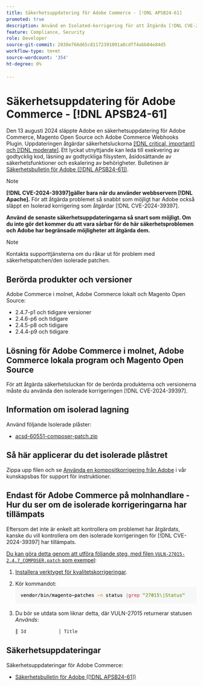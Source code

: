 ```yaml
---
title: Säkerhetsuppdatering för Adobe Commerce - [!DNL APSB24-61]
promoted: true
description: Använd en Isolated-korrigering för att åtgärda [!DNL CVE-2024-39397] för Adobe Commerce 2.4.7-p2, 2.4.6-p7, 2.4.5-p9, 2.4.4-p10 och tidigare versioner med endast  [!DNL Apache].
feature: Compliance, Security
role: Developer
source-git-commit: 2038e766d65c81172391091a0cdff4abb04e84d5
workflow-type: tm+mt
source-wordcount: '354'
ht-degree: 0%

---
```


# Säkerhetsuppdatering för Adobe Commerce - [!DNL APSB24-61]

Den 13 augusti 2024 släppte Adobe en säkerhetsuppdatering för Adobe Commerce, Magento Open Source och Adobe Commerce Webhooks Plugin.
Uppdateringen åtgärdar säkerhetsluckorna [[!DNL critical, important] och  [!DNL moderate]](https://helpx.adobe.com/security/severity-ratings.html). Ett lyckat utnyttjande kan leda till exekvering av godtycklig kod, läsning av godtyckliga filsystem, åsidosättande av säkerhetsfunktioner och eskalering av behörigheter. Bulletinen är [Säkerhetsbulletin för Adobe ([!DNL APSB24-61])](https://helpx.adobe.com/security/products/magento/apsb24-61.html).

>[!NOTE]
>
>**[!DNL CVE-2024-39397]gäller bara när du använder webbservern [!DNL Apache].** För att åtgärda problemet så snabbt som möjligt har Adobe också släppt en Isolerad korrigering som åtgärdar [!DNL CVE-2024-39397].

**Använd de senaste säkerhetsuppdateringarna så snart som möjligt. Om du inte gör det kommer du att vara sårbar för de här säkerhetsproblemen och Adobe har begränsade möjligheter att åtgärda dem.**

>[!NOTE]
>
>Kontakta supporttjänsterna om du råkar ut för problem med säkerhetspatchen/den isolerade patchen.

## Berörda produkter och versioner

Adobe Commerce i molnet, Adobe Commerce lokalt och Magento Open Source:

* 2.4.7-p1 och tidigare versioner
* 2.4.6-p6 och tidigare
* 2.4.5-p8 och tidigare
* 2.4.4-p9 och tidigare

## Lösning för Adobe Commerce i molnet, Adobe Commerce lokala program och Magento Open Source

För att åtgärda säkerhetsluckan för de berörda produkterna och versionerna måste du använda den isolerade korrigeringen [!DNL CVE-2024-39397].

## Information om isolerad lagning

Använd följande Isolerade plåster:

* [acsd-60551-composer-patch.zip](assets/acsd-60551-composer-patch.zip)

## Så här applicerar du det isolerade plåstret

Zippa upp filen och se [Använda en kompositkorrigering från Adobe](https://experienceleague.adobe.com/docs/commerce-knowledge-base/kb/how-to/how-to-apply-a-composer-patch-provided-by-magento.html) i vår kunskapsbas för support för instruktioner.

## Endast för Adobe Commerce på molnhandlare - Hur du ser om de isolerade korrigeringarna har tillämpats

Eftersom det inte är enkelt att kontrollera om problemet har åtgärdats, kanske du vill kontrollera om den isolerade korrigeringen för [!DNL CVE-2024-39397] har tillämpats.

<u>Du kan göra detta genom att utföra följande steg, med filen `VULN-27015-2.4.7_COMPOSER.patch` som exempel</u>:

1. [Installera verktyget för kvalitetskorrigeringar](https://experienceleague.adobe.com/docs/commerce-operations/tools/quality-patches-tool/usage.html).
1. Kör kommandot:<br>
   ![cve-2024-34102-tell-if-patch-applied-code](assets/cve-2024-34102-tell-if-patch-applied-code.png)
1. Du bör se utdata som liknar detta, där VULN-27015 returnerar statusen *Används*:

   ```bash
   ║ Id            │ Title                                                        │ Category        │ Origin                 │ Status      │ Details                                          ║ ║ N/A           │ ../m2-hotfixes/VULN-27015-2.4.7_COMPOSER_patch.patch      │ Other           │ Local                  │ Applied     │ Patch type: Custom                                
   ```

<!-- For Step 2:
     ```bash
    vendor/bin/magento-patches -n status |grep "27015\|Status"
     ```
-->

## Säkerhetsuppdateringar

Säkerhetsuppdateringar för Adobe Commerce:

* [Säkerhetsbulletin för Adobe ([!DNL APSB24-61])](https://helpx.adobe.com/security/products/magento/apsb24-61.html)
